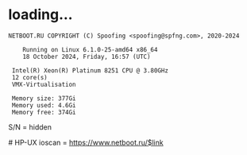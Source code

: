 # loading...
```
NETBOOT.RU COPYRIGHT (C) Spoofing <spoofing@spfng.com>, 2020-2024

	Running on Linux 6.1.0-25-amd64 x86_64
	18 October 2024, Friday, 16:57 (UTC)

 Intel(R) Xeon(R) Platinum 8251 CPU @ 3.80GHz
 12 core(s)
 VMX-Virtualisation

 Memory size: 377Gi
 Memory used: 4.6Gi
 Memory free: 374Gi
```
S/N = hidden

\# HP-UX ioscan = https://www.netboot.ru/$link
